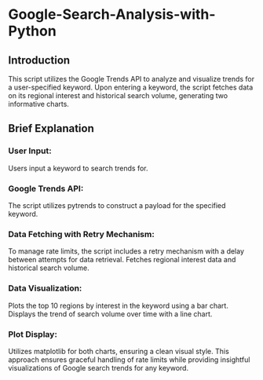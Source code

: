 # Google-Search-Analysis-with-Python

## Introduction 
This script utilizes the Google Trends API to analyze and visualize trends for a user-specified keyword. Upon entering a keyword, the script fetches data on its regional interest and historical search volume, generating two informative charts.

## Brief Explanation

### User Input:
Users input a keyword to search trends for.

### Google Trends API:
The script utilizes pytrends to construct a payload for the specified keyword.

### Data Fetching with Retry Mechanism:
To manage rate limits, the script includes a retry mechanism with a delay between attempts for data retrieval.
Fetches regional interest data and historical search volume.

### Data Visualization:
Plots the top 10 regions by interest in the keyword using a bar chart.
Displays the trend of search volume over time with a line chart.

### Plot Display:
Utilizes matplotlib for both charts, ensuring a clean visual style.
This approach ensures graceful handling of rate limits while providing insightful visualizations of Google search trends for any keyword.
